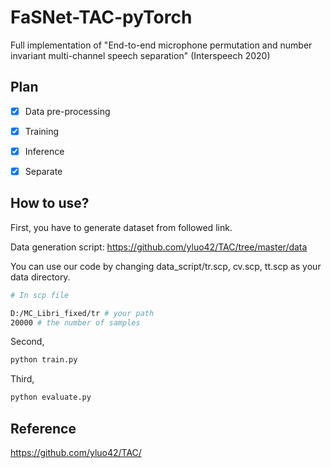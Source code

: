 # FaSNet-TAC-pyTorch
Full implementation of "End-to-end microphone permutation and number invariant multi-channel speech separation" (Interspeech 2020)



## Plan

- [x] Data pre-processing
- [x] Training
- [x] Inference
- [x] Separate


## How to use?
First, you have to generate dataset from followed link.

Data generation script: https://github.com/yluo42/TAC/tree/master/data

You can use our code by changing data_script/tr.scp, cv.scp, tt.scp as your data directory.

```bash
# In scp file

D:/MC_Libri_fixed/tr # your path
20000 # the number of samples
```

Second, 
```bash
python train.py
```

Third,
```bash
python evaluate.py
```

## Reference
https://github.com/yluo42/TAC/
